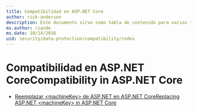 ```yaml
---
title: Compatibilidad en ASP.NET Core
author: rick-anderson
description: Este documento sirve como tabla de contenido para varios temas de compatibilidad de protección de datos de ASP.NET Core.
ms.author: riande
ms.date: 10/14/2016
uid: security/data-protection/compatibility/index
---
```

# <a name="compatibility-in-aspnet-core"></a><span data-ttu-id="21e20-103">Compatibilidad en ASP.NET Core</span><span class="sxs-lookup"><span data-stu-id="21e20-103">Compatibility in ASP.NET Core</span></span>

* [<span data-ttu-id="21e20-104">Reemplazar \<machineKey> de ASP.NET en ASP.NET Core</span><span class="sxs-lookup"><span data-stu-id="21e20-104">Replacing ASP.NET \<machineKey> in ASP.NET Core</span></span>](xref:security/data-protection/compatibility/replacing-machinekey)
